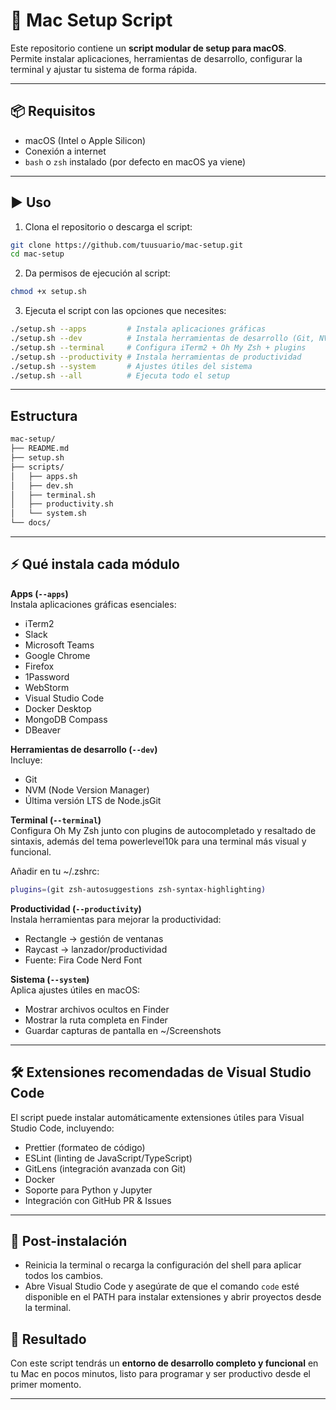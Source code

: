 # 🚀 Mac Setup Script

Este repositorio contiene un **script modular de setup para macOS**.  
Permite instalar aplicaciones, herramientas de desarrollo, configurar la terminal y ajustar tu sistema de forma rápida.

---

## 📦 Requisitos

- macOS (Intel o Apple Silicon)
- Conexión a internet
- `bash` o `zsh` instalado (por defecto en macOS ya viene)

---

## ▶️ Uso

1. Clona el repositorio o descarga el script:
```bash
git clone https://github.com/tuusuario/mac-setup.git
cd mac-setup
```
2. Da permisos de ejecución al script:
```bash
chmod +x setup.sh
```
3. Ejecuta el script con las opciones que necesites:
```bash
./setup.sh --apps         # Instala aplicaciones gráficas
./setup.sh --dev          # Instala herramientas de desarrollo (Git, NVM, Node)
./setup.sh --terminal     # Configura iTerm2 + Oh My Zsh + plugins
./setup.sh --productivity # Instala herramientas de productividad
./setup.sh --system       # Ajustes útiles del sistema
./setup.sh --all          # Ejecuta todo el setup
```
---

## Estructura
```bash
mac-setup/
├── README.md
├── setup.sh
├── scripts/
│   ├── apps.sh
│   ├── dev.sh
│   ├── terminal.sh
│   ├── productivity.sh
│   └── system.sh
└── docs/
```
---

## ⚡ Qué instala cada módulo

**Apps (`--apps`)**  
Instala aplicaciones gráficas esenciales: 
- iTerm2
- Slack
- Microsoft Teams
- Google Chrome
- Firefox
- 1Password
- WebStorm
- Visual Studio Code
- Docker Desktop
- MongoDB Compass
- DBeaver

**Herramientas de desarrollo (`--dev`)**  
Incluye:
- Git
- NVM (Node Version Manager)
- Última versión LTS de Node.jsGit

**Terminal (`--terminal`)**  
Configura Oh My Zsh junto con plugins de autocompletado y resaltado de sintaxis, además del tema powerlevel10k para una terminal más visual y funcional.

Añadir en tu ~/.zshrc:
```bash
plugins=(git zsh-autosuggestions zsh-syntax-highlighting)
```

**Productividad (`--productivity`)**  
Instala herramientas para mejorar la productividad:
- Rectangle → gestión de ventanas
- Raycast → lanzador/productividad
- Fuente: Fira Code Nerd Font

**Sistema (`--system`)**  
Aplica ajustes útiles en macOS:
- Mostrar archivos ocultos en Finder
- Mostrar la ruta completa en Finder
- Guardar capturas de pantalla en ~/Screenshots

---

## 🛠️ Extensiones recomendadas de Visual Studio Code

El script puede instalar automáticamente extensiones útiles para Visual Studio Code, incluyendo:

- Prettier (formateo de código)  
- ESLint (linting de JavaScript/TypeScript)  
- GitLens (integración avanzada con Git)  
- Docker  
- Soporte para Python y Jupyter  
- Integración con GitHub PR & Issues

---

## 🔁 Post-instalación

- Reinicia la terminal o recarga la configuración del shell para aplicar todos los cambios.  
- Abre Visual Studio Code y asegúrate de que el comando `code` esté disponible en el PATH para instalar extensiones y abrir proyectos desde la terminal.


## 🎉 Resultado

Con este script tendrás un **entorno de desarrollo completo y funcional** en tu Mac en pocos minutos, listo para programar y ser productivo desde el primer momento.

---
